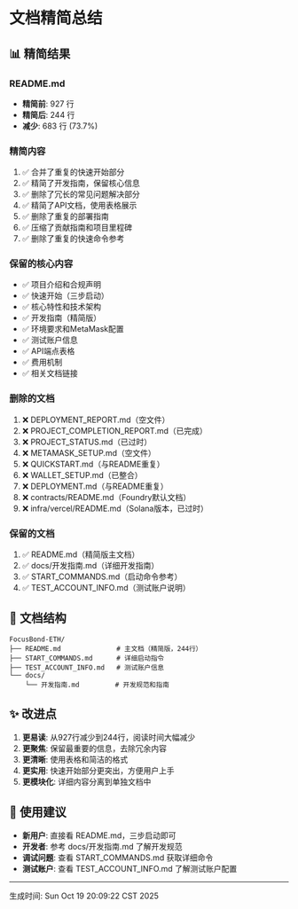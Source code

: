 # 文档精简总结

## 📊 精简结果

### README.md
- **精简前**: 927 行
- **精简后**: 244 行
- **减少**: 683 行 (73.7%)

### 精简内容
1. ✅ 合并了重复的快速开始部分
2. ✅ 精简了开发指南，保留核心信息
3. ✅ 删除了冗长的常见问题解决部分
4. ✅ 精简了API文档，使用表格展示
5. ✅ 删除了重复的部署指南
6. ✅ 压缩了贡献指南和项目里程碑
7. ✅ 删除了重复的快速命令参考

### 保留的核心内容
- ✅ 项目介绍和合规声明
- ✅ 快速开始（三步启动）
- ✅ 核心特性和技术架构
- ✅ 开发指南（精简版）
- ✅ 环境要求和MetaMask配置
- ✅ 测试账户信息
- ✅ API端点表格
- ✅ 费用机制
- ✅ 相关文档链接

### 删除的文档
1. ❌ DEPLOYMENT_REPORT.md（空文件）
2. ❌ PROJECT_COMPLETION_REPORT.md（已完成）
3. ❌ PROJECT_STATUS.md（已过时）
4. ❌ METAMASK_SETUP.md（空文件）
5. ❌ QUICKSTART.md（与README重复）
6. ❌ WALLET_SETUP.md（已整合）
7. ❌ DEPLOYMENT.md（与README重复）
8. ❌ contracts/README.md（Foundry默认文档）
9. ❌ infra/vercel/README.md（Solana版本，已过时）

### 保留的文档
1. ✅ README.md（精简版主文档）
2. ✅ docs/开发指南.md（详细开发指南）
3. ✅ START_COMMANDS.md（启动命令参考）
4. ✅ TEST_ACCOUNT_INFO.md（测试账户说明）

## 🎯 文档结构

```
FocusBond-ETH/
├── README.md              # 主文档（精简版，244行）
├── START_COMMANDS.md      # 详细启动指令
├── TEST_ACCOUNT_INFO.md   # 测试账户信息
└── docs/
    └── 开发指南.md         # 开发规范和指南
```

## ✨ 改进点

1. **更易读**: 从927行减少到244行，阅读时间大幅减少
2. **更聚焦**: 保留最重要的信息，去除冗余内容
3. **更清晰**: 使用表格和简洁的格式
4. **更实用**: 快速开始部分更突出，方便用户上手
5. **更模块化**: 详细内容分离到单独文档中

## 📝 使用建议

- **新用户**: 直接看 README.md，三步启动即可
- **开发者**: 参考 docs/开发指南.md 了解开发规范
- **调试问题**: 查看 START_COMMANDS.md 获取详细命令
- **测试账户**: 查看 TEST_ACCOUNT_INFO.md 了解测试账户配置

---
生成时间: Sun Oct 19 20:09:22 CST 2025

